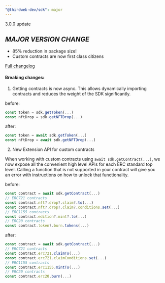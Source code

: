 ```yaml
---
"@thirdweb-dev/sdk": major
---
```


3.0.0 update

## _MAJOR VERSION CHANGE_

- 85% reduction in package size!
- Custom contracts are now first class citizens

[Full changelog](https://blog.thirdweb.com/sdk-major-update/)

#### Breaking changes:

1. Getting contracts is now async. This allows dynamically importing contracts and reduces the weight of the SDK significantly.

before:

```javascript
const token = sdk.getToken(...)
const nftDrop = sdk.getNFTDrop(...)
```

after:

```javascript
const token = await sdk.getToken(...)
const nftDrop = await sdk.getNFTDrop(...)
```

2. New Extension API for custom contracts

When working with custom contracts using `await sdk.getContract(...)`, we now expose all the convenient high level APIs for each ERC standard top level. Calling a function that is not supported in your contract will give you an error with instructions on how to unlock that functionality.

before:

```javascript
const contract = await sdk.getContract(...)
// ERC721 contracts
const contract.nft?.drop?.claim?.to(...)
const contract.nft?.drop?.claim?.conditions.set(...)
// ERC1155 contracts
const contract.edition?.mint?.to(...)
// ERC20 contracts
const contract.token?.burn.tokens(...)
```

after:

```javascript
const contract = await sdk.getContract(...)
// ERC721 contracts
const contract.erc721.claimTo(...)
const contract.erc721.claimConditions.set(...)
// ERC1155 contracts
const contract.erc1155.mintTo(...)
// ERC20 contracts
const contract.erc20.burn(...)
```
